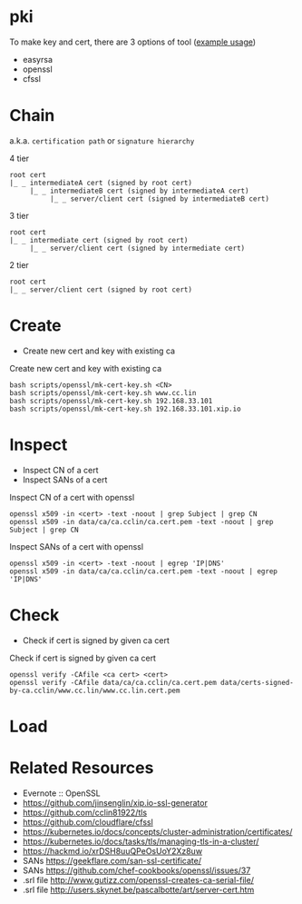 # pki

To make key and cert, there are 3 options of tool ([example usage](https://kubernetes.io/docs/concepts/cluster-administration/certificates/))

* easyrsa
* openssl
* cfssl

# Chain

a.k.a. `certification path` or `signature hierarchy`

4 tier

```
root cert
|_ _ intermediateA cert (signed by root cert)
	 |_ _ intermediateB cert (signed by intermediateA cert)
	  	  |_ _ server/client cert (signed by intermediateB cert)
```

3 tier

```
root cert
|_ _ intermediate cert (signed by root cert)
	 |_ _ server/client cert (signed by intermediate cert)
```

2 tier

```
root cert
|_ _ server/client cert (signed by root cert)
```

# Create

* Create new cert and key with existing ca


Create new cert and key with existing ca

```
bash scripts/openssl/mk-cert-key.sh <CN>
bash scripts/openssl/mk-cert-key.sh www.cc.lin
bash scripts/openssl/mk-cert-key.sh 192.168.33.101
bash scripts/openssl/mk-cert-key.sh 192.168.33.101.xip.io
```

# Inspect

* Inspect CN of a cert
* Inspect SANs of a cert

Inspect CN of a cert with openssl

```
openssl x509 -in <cert> -text -noout | grep Subject | grep CN
openssl x509 -in data/ca/ca.cclin/ca.cert.pem -text -noout | grep Subject | grep CN
```

Inspect SANs of a cert with openssl

```
openssl x509 -in <cert> -text -noout | egrep 'IP|DNS'
openssl x509 -in data/ca/ca.cclin/ca.cert.pem -text -noout | egrep 'IP|DNS'
```

# Check

* Check if cert is signed by given ca cert

Check if cert is signed by given ca cert

```
openssl verify -CAfile <ca cert> <cert> 
openssl verify -CAfile data/ca/ca.cclin/ca.cert.pem data/certs-signed-by-ca.cclin/www.cc.lin/www.cc.lin.cert.pem 
```

# Load

# Related Resources

* Evernote :: OpenSSL
* https://github.com/jinsenglin/xip.io-ssl-generator
* https://github.com/cclin81922/tls
* https://github.com/cloudflare/cfssl
* https://kubernetes.io/docs/concepts/cluster-administration/certificates/
* https://kubernetes.io/docs/tasks/tls/managing-tls-in-a-cluster/
* https://hackmd.io/xrDSH8uuQPeOsUoY2Xz8uw
* SANs https://geekflare.com/san-ssl-certificate/
* SANs https://github.com/chef-cookbooks/openssl/issues/37
* .srl file http://www.gutizz.com/openssl-creates-ca-serial-file/
* .srl file http://users.skynet.be/pascalbotte/art/server-cert.htm
